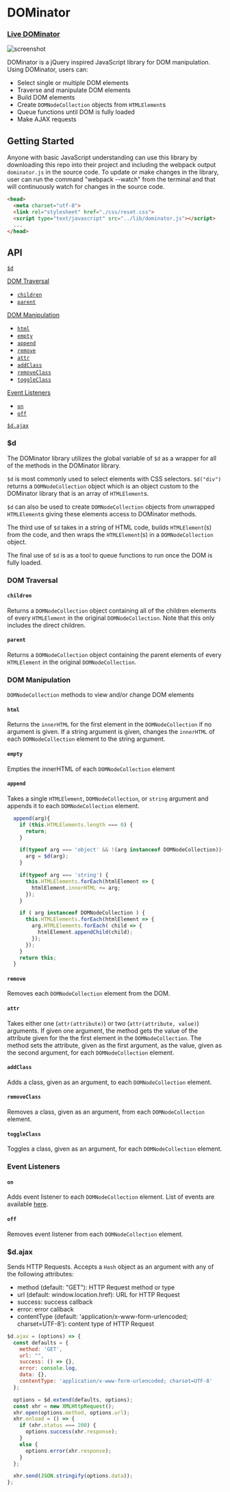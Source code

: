# DOMinator
### [Live DOMinator](http://www.farshidzaman.tech/DOMinator/)
![screenshot](./assets/dominator.png)

DOMinator is a jQuery inspired JavaScript library for DOM manipulation. Using DOMinator, users can:
  * Select single or multiple DOM elements
  * Traverse and manipulate DOM elements
  * Build DOM elements
  * Create `DOMNodeCollection` objects from `HTMLElement`s
  * Queue functions until DOM is fully loaded
  * Make AJAX requests

## Getting Started

Anyone with basic JavaScript understanding can use this library by downloading this repo into their project and including the webpack output `dominator.js` in the source code. To update or make changes in the library, user can run the command "webpack --watch" from the terminal and that will continuously watch for changes in the source code.

```html
<head>
  <meta charset="utf-8">
  <link rel="stylesheet" href="./css/reset.css">
  <script type="text/javascript" src="../lib/dominator.js"></script>
  ...
</head>
```

## API

[`$d`](#l)  

[DOM Traversal](#dom-traversal)  
  * [`children`](#children)  
  * [`parent`](#parent)  

[DOM Manipulation](#dom-manipulation)  
  * [`html`](#html)  
  * [`empty`](#empty)  
  * [`append`](#append)  
  * [`remove`](#remove)  
  * [`attr`](#attr)  
  * [`addClass`](#addclass)  
  * [`removeClass`](#removeclass)  
  * [`toggleClass`](#toggleclass)  

[Event Listeners](#event-listeners)  
  * [`on`](#on)  
  * [`off`](#off)  

[`$d.ajax`](#lajax)  

### $d

The DOMinator library utilizes the global variable of `$d` as a wrapper for all of the methods in the DOMinator library.  

`$d` is most commonly used to select elements with CSS selectors.  `$d("div")` returns a `DOMNodeCollection` object which is an object custom to the DOMinator library that is an array of `HTMLElement`s.  

`$d` can also be used to create `DOMNodeCollection` objects from unwrapped `HTMLElement`s giving these elements access to DOMinator methods.  

The third use of `$d` takes in a string of HTML code, builds `HTMLElement`(s) from the code, and then wraps the `HTMLElement`(s) in a `DOMNodeCollection` object.

The final use of `$d` is as a tool to queue functions to run once the DOM is fully loaded.


### DOM Traversal


#### `children`

Returns a `DOMNodeCollection` object containing all of the children elements of every `HTMLElement` in the original `DOMNodeCollection`.  Note that this only includes the direct children.

#### `parent`

Returns a `DOMNodeCollection` object containing the parent elements of every `HTMLElement` in the original `DOMNodeCollection`.  

### DOM Manipulation

`DOMNodeCollection` methods to view and/or change DOM elements

#### `html`

Returns the `innerHTML` for the first element in the `DOMNodeCollection` if no argument is given.  If a string argument is given, changes the `innerHTML` of each `DOMNodeCollection` element to the string argument.

#### `empty`

Empties the innerHTML of each `DOMNodeCollection` element

#### `append`

Takes a single `HTMLElement`, `DOMNodeCollection`, or `string` argument and appends it to each `DOMNodeCollection` element.

```javascript
  append(arg){
    if (this.HTMLElements.length === 0) {
      return;
    }

    if(typeof arg === 'object' && !(arg instanceof DOMNodeCollection)){
      arg = $d(arg);
    }

    if(typeof arg === 'string') {
      this.HTMLElements.forEach(htmlElement => {
        htmlElement.innerHTML += arg;
      });
    }

    if ( arg instanceof DOMNodeCollection ) {
      this.HTMLElements.forEach(htmlElement => {
        arg.HTMLElements.forEach( child => {
          htmlElement.appendChild(child);
        });
      });
    }
    return this;
  }
```

#### `remove`

Removes each `DOMNodeCollection` element from the DOM.

#### `attr`

Takes either one (`attr(attribute)`) or two (`attr(attribute, value)`) arguments.  If given one argument, the method gets the value of the attribute given for the the first element in the `DOMNodeCollection`.  The method sets the attribute, given as the first argument, as the value, given as the second argument, for each `DOMNodeCollection` element.

#### `addClass`

Adds a class, given as an argument, to each `DOMNodeCollection` element.

#### `removeClass`

Removes a class, given as an argument, from each `DOMNodeCollection` element.

#### `toggleClass`

Toggles a class, given as an argument, for each `DOMNodeCollection` element.

### Event Listeners


#### `on`

Adds event listener to each `DOMNodeCollection` element.  List of events are available [here](https://developer.mozilla.org/en-US/docs/Web/Events).

#### `off`

Removes event listener from each `DOMNodeCollection` element.

### $d.ajax

Sends HTTP Requests.  Accepts a `Hash` object as an argument with any of the following attributes:
  * method (default: "GET"): HTTP Request method or type
  * url (default: window.location.href): URL for HTTP Request
  * success: success callback
  * error: error callback
  * contentType (default: 'application/x-www-form-urlencoded; charset=UTF-8'): content type of HTTP Request

```javascript
$d.ajax = (options) => {
  const defaults = {
    method: 'GET',
    url: "",
    success: () => {},
    error: console.log,
    data: {},
    contentType: 'application/x-www-form-urlencoded; charset=UTF-8'
  };

  options = $d.extend(defaults, options);
  const xhr = new XMLHttpRequest();
  xhr.open(options.method, options.url);
  xhr.onload = () => {
    if (xhr.status === 200) {
      options.success(xhr.response);
    }
    else {
      options.error(xhr.response);
    }
  };

  xhr.send(JSON.stringify(options.data));
};
```
